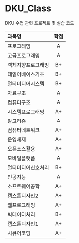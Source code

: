 # DKU_Class
DKU 수업 관련 프로젝트 및 실습 코드

|과목명|학점|
|:---------|:--------:|
|프로그래밍|A|
|고급프로그래밍|A|
|객체지향프로그래밍|B+|
|데잍어베이스기초|B+|
|멀티미디어시스템|B+|
|자료구조|A|
|컴퓨터구조|A|
|시스템프로그래밍|A+|
|알고리즘|A|
|컴퓨터네트워크|A+|
|운영체제|A+|
|오픈소스활용|A+|
|모바일플랫폼|A|
|멀티미디어신호처리|B+|
|인공지능|A|
|소프트웨어공학|A+|
|캡스톤디자인2|A+|
|웹프로그래밍|A+|
|빅데이터처리|B+|
|캡스톤디자인1|A+|
|시큐어코딩|A+|


